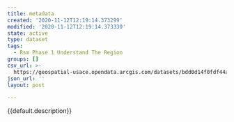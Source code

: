 ```yaml
---
title: metadata
created: '2020-11-12T12:19:14.373299'
modified: '2020-11-12T12:19:14.373330'
state: active
type: dataset
tags:
  - Rsm Phase 1 Understand The Region
groups: []
csv_url: >-
  https://geospatial-usace.opendata.arcgis.com/datasets/bdd0d14f0fdf44a08fb686c6f0c12b52_1.csv?outSR=%7B%22latestWkid%22%3A4326%2C%22wkid%22%3A4326%7D
json_url: ''
layout: post

---
```

{{default.description}}
